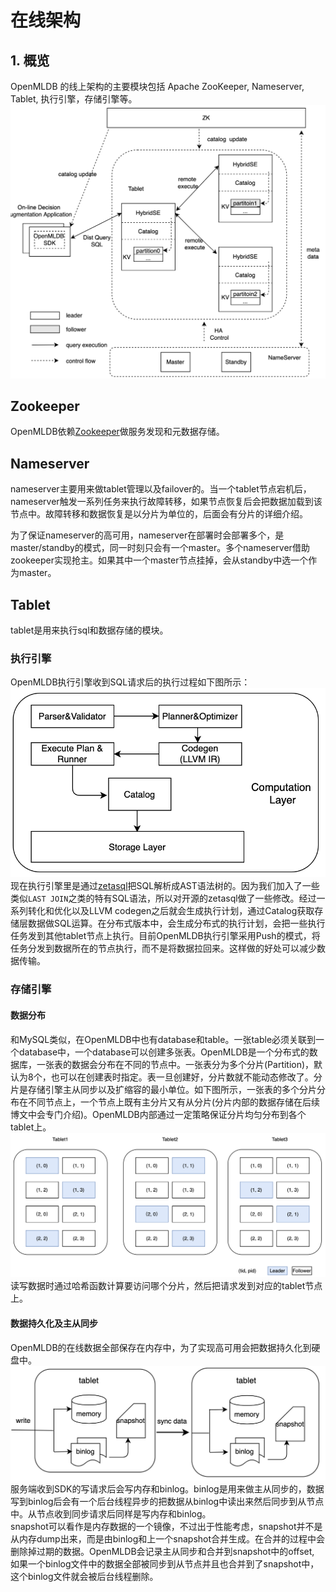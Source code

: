 # 在线架构

## 1. 概览

OpenMLDB 的线上架构的主要模块包括 Apache ZooKeeper, Nameserver, Tablet, 执行引擎，存储引擎等。
<img src="images/architecture.png" alt="img" style="zoom: 60%;" />


## Zookeeper
OpenMLDB依赖[Zookeeper](https://zookeeper.apache.org/)做服务发现和元数据存储。

## Nameserver
nameserver主要用来做tablet管理以及failover的。当一个tablet节点宕机后，nameserver触发一系列任务来执行故障转移，如果节点恢复后会把数据加载到该节点中。故障转移和数据恢复是以分片为单位的，后面会有分片的详细介绍。

为了保证nameserver的高可用，nameserver在部署时会部署多个，是master/standby的模式，同一时刻只会有一个master。多个nameserver借助zookeeper实现抢主。如果其中一个master节点挂掉，会从standby中选一个作为master。

## Tablet
tablet是用来执行sql和数据存储的模块。
### 执行引擎
OpenMLDB执行引擎收到SQL请求后的执行过程如下图所示：
![img](images/execute_engine.png)
现在执行引擎里是通过[zetasql](https://github.com/4paradigm/zetasql)把SQL解析成AST语法树的。因为我们加入了一些类似`LAST JOIN`之类的特有SQL语法，所以对开源的zetasql做了一些修改。经过一系列转化和优化以及LLVM codegen之后就会生成执行计划，通过Catalog获取存储层数据做SQL运算。在分布式版本中，会生成分布式的执行计划，会把一些执行任务发到其他tablet节点上执行。目前OpenMLDB执行引擎采用Push的模式，将任务分发到数据所在的节点执行，而不是将数据拉回来。这样做的好处可以减少数据传输。

### 存储引擎
#### 数据分布
和MySQL类似，在OpenMLDB中也有database和table。一张table必须关联到一个database中，一个database可以创建多张表。OpenMLDB是一个分布式的数据库，一张表的数据会分布在不同的节点中。一张表分为多个分片(Partition)，默认为8个，也可以在创建表时指定。表一旦创建好，分片数就不能动态修改了。分片是存储引擎主从同步以及扩缩容的最小单位。如下图所示，一张表的多个分片分布在不同节点上，一个节点上既有主分片又有从分片(分片内部的数据存储在后续博文中会专门介绍)。OpenMLDB内部通过一定策略保证分片均匀分布到各个tablet上。
![img](images/table_partition.png)
读写数据时通过哈希函数计算要访问哪个分片，然后把请求发到对应的tablet节点上。

#### 数据持久化及主从同步
OpenMLDB的在线数据全部保存在内存中，为了实现高可用会把数据持久化到硬盘中。
![img](images/binlog_snapshot.png)
服务端收到SDK的写请求后会写内存和binlog。binlog是用来做主从同步的，数据写到binlog后会有一个后台线程异步的把数据从binlog中读出来然后同步到从节点中。从节点收到同步请求后同样是写内存和binlog。  
snapshot可以看作是内存数据的一个镜像，不过出于性能考虑，snapshot并不是从内存dump出来，而是由binlog和上一个snapshot合并生成。在合并的过程中会删除掉过期的数据。OpenMLDB会记录主从同步和合并到snapshot中的offset, 如果一个binlog文件中的数据全部被同步到从节点并且也合并到了snapshot中，这个binlog文件就会被后台线程删除。
